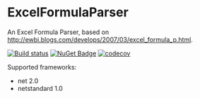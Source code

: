 # ExcelFormulaParser
An Excel Formula Parser, based on http://ewbi.blogs.com/develops/2007/03/excel_formula_p.html.

[![Build status](https://ci.appveyor.com/api/projects/status/3rh96qm7840gvjuf?svg=true)](https://ci.appveyor.com/project/StefH/excelformulaparser)
[![NuGet Badge](https://buildstats.info/nuget/ExcelFormulaParser)](https://www.nuget.org/packages/ExcelFormulaParser)
[![codecov](https://codecov.io/gh/StefH/ExcelFormulaParser/branch/master/graph/badge.svg)](https://codecov.io/gh/StefH/ExcelFormulaParser)


Supported frameworks:
- net 2.0
- netstandard 1.0